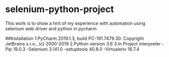 # selenium-python-project
This work is to show a hint of my experience with automation using selenium web driver and python in pycharm

##Installation
1.PyCharm 2019.1.3, build PC-191.7479.30. Copyright JetBrains s.r.o., (c) 2000-2019
2.Python version 3.6
3.In Project interpreter 
 -Pip 19.0.3
 -Selenium 3.141.0
 -setuptools 40.8.0
 -Virtualenv 16.7.4
 
 


